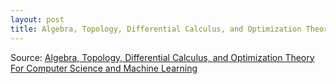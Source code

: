 ```yaml
---
layout: post
title: Algebra, Topology, Differential Calculus, and Optimization Theory For Computer Science and Machine Learning
---
```


Source: [Algebra, Topology, Differential Calculus, and Optimization Theory
For Computer Science and Machine Learning](https://www.cis.upenn.edu/~jean/math-deep.pdf)

<!-- 

    [NbConvertApp] Converting notebook post.ipynb to markdown
    [NbConvertApp] Writing 244 bytes to _posts/2022-12-24-Seven Samurai 1954.md


-->
